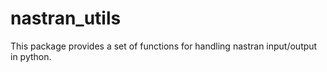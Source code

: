 # nastran_utils
This package provides a set of functions for handling nastran input/output in python.

